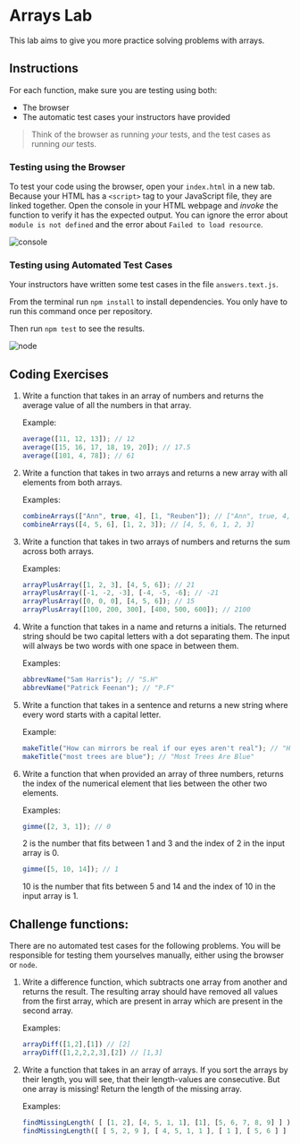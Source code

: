 # Arrays Lab

This lab aims to give you more practice solving problems with arrays.

## Instructions

For each function, make sure you are testing using both: 
* The browser
* The automatic test cases your instructors have provided

> Think of the browser as running _your_ tests, and the test cases as running _our_ tests. 

### Testing using the Browser

To test your code using the browser, open your `index.html` in a new tab. Because your HTML has a `<script>` tag to your JavaScript file, they are linked together. Open the console in your HTML webpage and *invoke* the function to verify it has the expected output. You can ignore the error about `module is not defined` and the error about `Failed to load resource`.

![console](pictures/console.png)

### Testing using Automated Test Cases

Your instructors have written some test cases in the file `answers.text.js`.

From the terminal run `npm install` to install dependencies. You only have to run this command once per repository.

Then run `npm test` to see the results.

![node](pictures/node.png)

## Coding Exercises

1. Write a function that takes in an array of numbers and returns the average value of all the numbers in that array. 

    Example:
    ```javascript
    average([11, 12, 13]); // 12
    average([15, 16, 17, 18, 19, 20]); // 17.5
    average([101, 4, 78]); // 61
    ```

2. Write a function that takes in two arrays and returns a new array with all elements from both arrays.

    Examples:
    ```javascript
    combineArrays(["Ann", true, 4], [1, "Reuben"]); // ["Ann", true, 4, null, "Reuben"]
    combineArrays([4, 5, 6], [1, 2, 3]); // [4, 5, 6, 1, 2, 3]
    ```

3. Write a function that takes in two arrays of numbers and returns the sum across both arrays.

    Examples:
    ```javascript
    arrayPlusArray([1, 2, 3], [4, 5, 6]); // 21
    arrayPlusArray([-1, -2, -3], [-4, -5, -6]; // -21
    arrayPlusArray([0, 0, 0], [4, 5, 6]); // 15
    arrayPlusArray([100, 200, 300], [400, 500, 600]); // 2100
    ```

4. Write a function that takes in a name and returns a initials. The returned string should be two capital letters with a dot separating them. The input will always be two words with one space in between them.

    Examples:
    ```javascript
    abbrevName("Sam Harris"); // "S.H"
    abbrevName("Patrick Feenan"); // "P.F"
    ```

5. Write a function that takes in a sentence and returns a new string where every word starts with a capital letter.

    Example:
    ```javascript
    makeTitle("How can mirrors be real if our eyes aren't real"); // "How Can Mirrors Be Real If Our Eyes Aren't Real"
    makeTitle("most trees are blue"); // "Most Trees Are Blue"
    ```

6. Write a function that when provided an array of three numbers,
returns the index of the numerical element that lies between the other two elements.

    Examples:
    ```javascript
    gimme([2, 3, 1]); // 0
    ```
    2 is the number that fits between 1 and 3 and the index of 2 in the input array is 0.

    ```javascript
    gimme([5, 10, 14]); // 1
    ```
    10 is the number that fits between 5 and 14 and the index of 10 in the input array is 1.



## Challenge functions:

There are no automated test cases for the following problems. You will be responsible for testing them yourselves manually, either using the browser or `node`.

1. Write a difference function, which subtracts one array from another and returns the result. The resulting array should have removed all values from the first array, which are present in array which are present in the second array.

    Examples:

    ```javascript
    arrayDiff([1,2],[1]) // [2]
    arrayDiff([1,2,2,2,3],[2]) // [1,3]
    ```


2. Write a function that takes in an array of arrays. If you sort the arrays by their length, you will see, that their length-values are consecutive.
But one array is missing! Return the length of the missing array.

    Examples:

    ```javascript
    findMissingLength( [ [1, 2], [4, 5, 1, 1], [1], [5, 6, 7, 8, 9] ] ) // 3
    findMissingLength([ [ 5, 2, 9 ], [ 4, 5, 1, 1 ], [ 1 ], [ 5, 6 ] ] ) // 5
    ```
